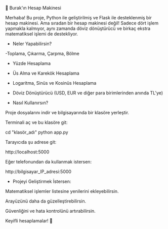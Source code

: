 🧮 Burak'ın Hesap Makinesi

Merhaba! Bu proje, Python ile geliştirilmiş ve Flask ile desteklenmiş bir hesap makinesi. Ama sıradan bir hesap makinesi değil! Sadece dört işlem yapmakla kalmıyor, aynı zamanda döviz dönüştürücü ve birkaç ekstra matematiksel işlemi de destekliyor.

- Neler Yapabilirsin?

-Toplama, Çıkarma, Çarpma, Bölme

- Yüzde Hesaplama

- Üs Alma ve Karekök Hesaplama

- Logaritma, Sinüs ve Kosinüs Hesaplama

- Döviz Dönüştürücü (USD, EUR ve diğer para birimlerinden anında TL'ye)

- Nasıl Kullanırsın?

Proje dosyalarını indir ve bilgisayarında bir klasöre yerleştir.

Terminali aç ve bu klasöre git:

cd "klasör_adı"
python app.py

Tarayıcıda şu adrese git:

http://localhost:5000

Eğer telefonundan da kullanmak istersen:

http://bilgisayar_IP_adresi:5000

- Projeyi Geliştirmek İstersen:

Matematiksel işlemler listesine yenilerini ekleyebilirsin.

Arayüzünü daha da güzelleştirebilirsin.

Güvenliğini ve hata kontrolünü artırabilirsin.

Keyifli hesaplamalar! 🙂
